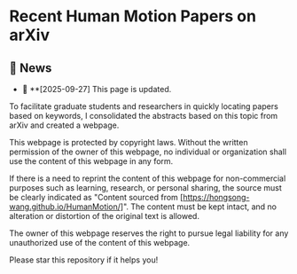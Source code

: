 # Recent Human Motion Papers on arXiv

## 📰 News
- 🚨 **[2025-09-27] This page is updated.

To facilitate graduate students and researchers in quickly locating papers based on keywords, I consolidated the abstracts based on this topic from arXiv and created a webpage.

This webpage is protected by copyright laws. Without the written permission of the owner of this webpage, no individual or organization shall use the content of this webpage in any form.

If there is a need to reprint the content of this webpage for non-commercial purposes such as learning, research, or personal sharing, the source must be clearly indicated as "Content sourced from [https://hongsong-wang.github.io/HumanMotion/]". The content must be kept intact, and no alteration or distortion of the original text is allowed.

The owner of this webpage reserves the right to pursue legal liability for any unauthorized use of the content of this webpage.

Please star this repository if it helps you!
